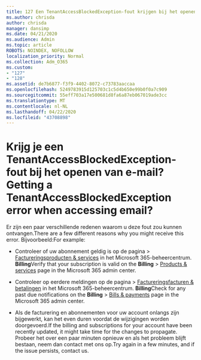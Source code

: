 ```yaml
---
title: 127 Een TenantAccessBlockedException-fout krijgen bij het openen van e-mail?
ms.author: chrisda
author: chrisda
manager: dansimp
ms.date: 04/21/2020
ms.audience: Admin
ms.topic: article
ROBOTS: NOINDEX, NOFOLLOW
localization_priority: Normal
ms.collection: Adm_O365
ms.custom:
- "127"
- "128"
ms.assetid: de7b6877-f3f9-4402-8072-c73783aaccaa
ms.openlocfilehash: 5249783915d125703c1c5d4b650e99b0f0a7c909
ms.sourcegitcommit: 55eff703a17e500681d8fa6a87eb067019ade3cc
ms.translationtype: MT
ms.contentlocale: nl-NL
ms.lasthandoff: 04/22/2020
ms.locfileid: "43708898"
---
```

# <a name="getting-a-tenantaccessblockedexception-error-when-accessing-email"></a><span data-ttu-id="b8bf6-102">Krijg je een TenantAccessBlockedException-fout bij het openen van e-mail?</span><span class="sxs-lookup"><span data-stu-id="b8bf6-102">Getting a TenantAccessBlockedException error when accessing email?</span></span>

<span data-ttu-id="b8bf6-103">Er zijn een paar verschillende redenen waarom u deze fout zou kunnen ontvangen.</span><span class="sxs-lookup"><span data-stu-id="b8bf6-103">There are a few different reasons why you might receive this error.</span></span> <span data-ttu-id="b8bf6-104">Bijvoorbeeld:</span><span class="sxs-lookup"><span data-stu-id="b8bf6-104">For example:</span></span>

- <span data-ttu-id="b8bf6-105">Controleer of uw abonnement geldig is op de pagina \> [Factureringsproducten & services](https://portal.office.com/adminportal/home#/subscriptions) in het Microsoft 365-beheercentrum. **Billing**</span><span class="sxs-lookup"><span data-stu-id="b8bf6-105">Verify that your subscription is valid on the **Billing** \> [Products & services](https://portal.office.com/adminportal/home#/subscriptions) page in the Microsoft 365 admin center.</span></span>

- <span data-ttu-id="b8bf6-106">Controleer op eerdere meldingen op de pagina \> [Factureringsfacturen & betalingen](https://portal.office.com/adminportal/home#/billoverview) in het Microsoft 365-beheercentrum. **Billing**</span><span class="sxs-lookup"><span data-stu-id="b8bf6-106">Check for any past due notifications on the **Billing** \> [Bills & payments](https://portal.office.com/adminportal/home#/billoverview) page in the Microsoft 365 admin center.</span></span>

- <span data-ttu-id="b8bf6-107">Als de facturering en abonnementen voor uw account onlangs zijn bijgewerkt, kan het even duren voordat de wijzigingen worden doorgevoerd.</span><span class="sxs-lookup"><span data-stu-id="b8bf6-107">If the billing and subscriptions for your account have been recently updated, it might take time for the changes to propagate.</span></span> <span data-ttu-id="b8bf6-108">Probeer het over een paar minuten opnieuw en als het probleem blijft bestaan, neem dan contact met ons op.</span><span class="sxs-lookup"><span data-stu-id="b8bf6-108">Try again in a few minutes, and if the issue persists, contact us.</span></span>
